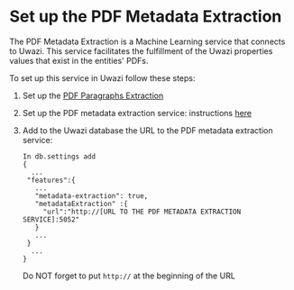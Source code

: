 # Set up the PDF Metadata Extraction

The PDF Metadata Extraction is a Machine Learning service that connects to Uwazi. This service facilitates the
fulfillment of the Uwazi properties values that exist in the entities' PDFs.

To set up this service in Uwazi follow these steps:

1. Set up the [PDF Paragraphs Extraction](https://uwazi.readthedocs.io/en/latest/sysadmin-docs/set-up-pdf-paragraphs-extraction.html)
2. Set up the PDF metadata extraction service: instructions [here](https://github.com/huridocs/pdf_metadata_extraction)
5. Add to the Uwazi database the URL to the PDF metadata extraction service:

    ``` 
   In db.settings add
   {
      ...
     "features":{
       ...
       "metadata-extraction": true,
       "metadataExtraction" :{
         "url":"http://[URL TO THE PDF METADATA EXTRACTION SERVICE]:5052"
       }
       ...
     }
      ...
   }
   ```

   Do NOT forget to put `http://` at the beginning of the URL